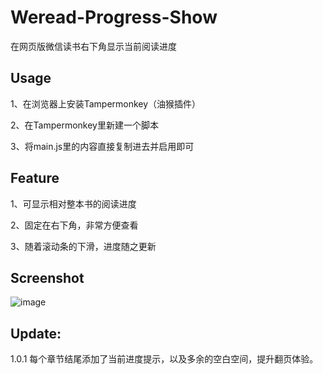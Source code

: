 # Weread-Progress-Show
在网页版微信读书右下角显示当前阅读进度

## Usage
1、在浏览器上安装Tampermonkey（油猴插件）

2、在Tampermonkey里新建一个脚本

3、将main.js里的内容直接复制进去并启用即可

## Feature
1、可显示相对整本书的阅读进度

2、固定在右下角，非常方便查看

3、随着滚动条的下滑，进度随之更新

## Screenshot
![image](https://github.com/ralix/Weread-Progress-Show/assets/3196716/3368bdb8-a2bd-409c-a8fd-dd211516cdfe)

## Update:
1.0.1 
每个章节结尾添加了当前进度提示，以及多余的空白空间，提升翻页体验。
